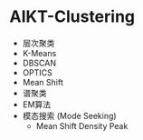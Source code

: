 # AIKT-Clustering

- 层次聚类
- K-Means
- DBSCAN
- OPTICS
- Mean Shift
- 谱聚类
- EM算法
- 模态搜索 (Mode Seeking)
  - Mean Shift Density Peak
